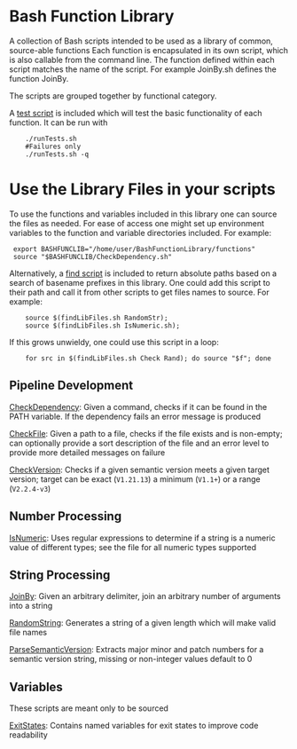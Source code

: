 # Bash Function Library
A collection of Bash scripts intended to be used as a library of common, source-able functions
Each function is encapsulated in its own script, which is also callable from the command line.
The function defined within each script matches the name of the script.
For example JoinBy.sh defines the function JoinBy.

The scripts are grouped together by functional category.

A [test script](runTests.sh) is included which will test the basic functionality of each function. It can be run with
```
    ./runTests.sh
    #Failures only
    ./runTests.sh -q
```

# Use the Library Files in your scripts

To use the functions and variables included in this library one can source the files as needed. For ease of access one might set up environment variables to the function and variable directories included. For example:

```
 export BASHFUNCLIB="/home/user/BashFunctionLibrary/functions"
 source "$BASHFUNCLIB/CheckDependency.sh"
```

Alternatively, a [find script](findLibFiles.sh) is included to return absolute paths based on a search of basename prefixes in this library. One could add this script to their path and call it from other scripts to get files names to source. For example:

```
    source $(findLibFiles.sh RandomStr);
    source $(findLibFiles.sh IsNumeric.sh);
```

If this grows unwieldy, one could use this script in a loop:

```
    for src in $(findLibFiles.sh Check Rand); do source "$f"; done
```

## Pipeline Development

[CheckDependency](scripts/CheckDependency.sh): Given a command, checks if it can be found in the PATH variable. If the dependency fails an error message is produced

[CheckFile](scripts/CheckFile.sh): Given a path to a file, checks if the file exists and is non-empty; can optionally provide a sort description of the file and an error level to provide more detailed messages on failure

[CheckVersion](scripts/CheckVersion.sh): Checks if a given semantic version meets a given target version; target can be exact (`V1.21.13`) a minimum (`V1.1+`) or a range (`V2.2.4-v3`)

## Number Processing

[IsNumeric](scripts/IsNumeric.sh): Uses regular expressions to determine if a string is a numeric value of different types; see the file for all numeric types supported

## String Processing

[JoinBy](scripts/JoinBy.sh): Given an arbitrary delimiter, join an arbitrary number of arguments into a string

[RandomString](scripts/RandomString.sh): Generates a string of a given length which will make valid file names

[ParseSemanticVersion](scripts/ParseSemanticVersion.sh): Extracts major minor and patch numbers for a semantic version string, missing or non-integer values default to 0

## Variables

These scripts are meant only to be sourced

[ExitStates](variables/ExitStates.sh): Contains named variables for exit states to improve code readability
